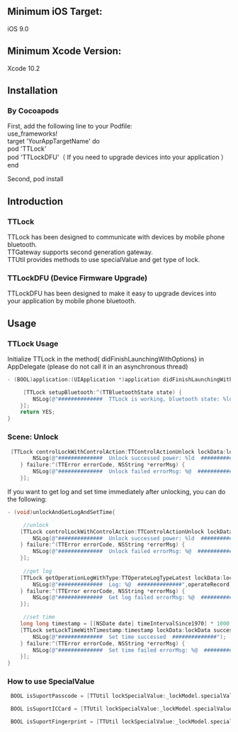 ## Minimum iOS Target:
iOS 9.0


## Minimum Xcode Version: 
Xcode 10.2 


## Installation

### By Cocoapods

First, add the following line to your Podfile:
<br>use_frameworks!
<br>target 'YourAppTargetName' do
<br>pod 'TTLock'
<br>pod 'TTLockDFU'（ If you need to upgrade devices into your application ）
<br>end

Second, pod install



## Introduction

### TTLock
TTLock has been designed to communicate with devices by mobile phone bluetooth.
<br>TTGateway supports second generation gateway.
<br>TTUtil provides methods to use specialValue and get type of lock.

### TTLockDFU (Device Firmware Upgrade)
TTLockDFU has been designed to make it easy to upgrade devices into your application by mobile phone bluetooth.


## Usage

### TTLock Usage
Initialize TTLock in the method{ didFinishLaunchingWithOptions} in AppDelegate (please do not call it in an asynchronous thread)

```objective-c
- (BOOL)application:(UIApplication *)application didFinishLaunchingWithOptions:(NSDictionary *)launchOptions {

     [TTLock setupBluetooth:^(TTBluetoothState state) {
        NSLog(@"##############  TTLock is working, bluetooth state: %ld  ##############",(long)state);
    }];
    return YES;
}
```
### Scene: Unlock 
```objective-c
 [TTLock controlLockWithControlAction:TTControlActionUnlock lockData:lockData success:^(long long lockTime, NSInteger electricQuantity, long long uniqueId) {
        NSLog(@"##############  Unlock successed power: %ld  ##############",(long)electricQuantity);
    } failure:^(TTError errorCode, NSString *errorMsg) {
        NSLog(@"##############  Unlock failed errorMsg: %@  ##############",errorMsg);
    }];
```
If you want to get log and set time immediately after unlocking, you can do the following:

```objective-c
- (void)unlockAndGetLogAndSetTime{

     //unlock
    [TTLock controlLockWithControlAction:TTControlActionUnlock lockData:lockData success:^(long long lockTime, NSInteger electricQuantity, long long uniqueId) {
        NSLog(@"##############  Unlock successed power: %ld  ##############",(long)electricQuantity);
    } failure:^(TTError errorCode, NSString *errorMsg) {
        NSLog(@"##############  Unlock failed errorMsg: %@  ##############",errorMsg);
    }];
    
     //get log
    [TTLock getOperationLogWithType:TTOperateLogTypeLatest lockData:lockData success:^(NSString *operateRecord) {
        NSLog(@"##############  Log: %@  ##############",operateRecord);
    } failure:^(TTError errorCode, NSString *errorMsg) {
        NSLog(@"##############  Get log failed errorMsg: %@  ##############",errorMsg);
    }];

     //set time
    long long timestamp = [[NSDate date] timeIntervalSince1970] * 1000;
    [TTLock setLockTimeWithTimestamp:timestamp lockData:lockData success:^{
        NSLog(@"##############  Set time successed  ##############");
    } failure:^(TTError errorCode, NSString *errorMsg) {
        NSLog(@"##############  Set time failed errorMsg: %@  ##############",errorMsg);
    }];
}

```
### How to use SpecialValue
```objective-c
 BOOL isSuportPasscode = [TTUtil lockSpecialValue:_lockModel.specialValue suportFunction:TTLockSpecialFunctionPasscode];
```
```objective-c
 BOOL isSuportICCard = [TTUtil lockSpecialValue:_lockModel.specialValue suportFunction:TTLockSpecialFunctionICCard];
```
```objective-c
 BOOL isSuportFingerprint = [TTUtil lockSpecialValue:_lockModel.specialValue suportFunction:TTLockSpecialFunctionFingerprint];
```
